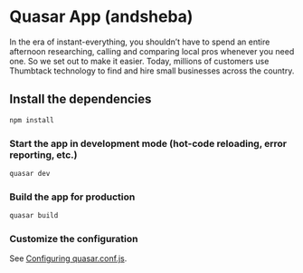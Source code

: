 # Quasar App (andsheba)

In the era of instant-everything, you shouldn’t have to spend an entire afternoon researching, calling and comparing local pros whenever you need one. So we set out to make it easier. Today, millions of customers use Thumbtack technology to find and hire small businesses across the country.

## Install the dependencies
```bash
npm install
```

### Start the app in development mode (hot-code reloading, error reporting, etc.)
```bash
quasar dev
```


### Build the app for production
```bash
quasar build
```

### Customize the configuration
See [Configuring quasar.conf.js](https://quasar.dev/quasar-cli/quasar-conf-js).
